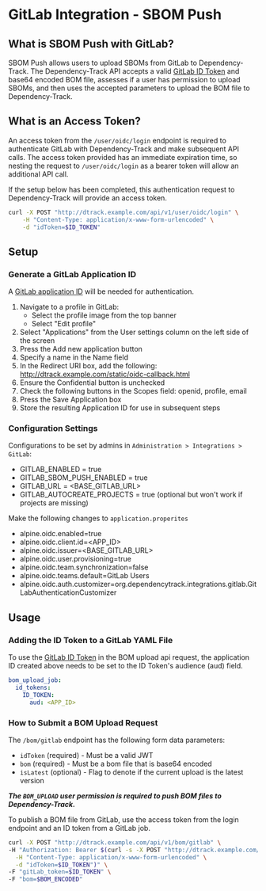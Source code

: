 # GitLab Integration - SBOM Push

## What is SBOM Push with GitLab?

SBOM Push allows users to upload SBOMs from GitLab to Dependency-Track. The Dependency-Track API accepts a valid [GitLab ID Token](https://docs.gitlab.com/ci/secrets/id_token_authentication/) and base64 encoded BOM file, assesses if a user has permission to upload SBOMs, and then uses the accepted parameters to upload the BOM file to Dependency-Track.

## What is an Access Token?

An access token from the `/user/oidc/login` endpoint is required to authenticate GitLab with Dependency-Track and make subsequent API calls. The access token provided has an immediate expiration time, so nesting the request to `/user/oidc/login` as a bearer token will allow an additional API call.

If the setup below has been completed, this authentication request to Dependency-Track will provide an access token.

```bash
curl -X POST "http://dtrack.example.com/api/v1/user/oidc/login" \
    -H "Content-Type: application/x-www-form-urlencoded" \
    -d "idToken=$ID_TOKEN"
```

## Setup

### Generate a GitLab Application ID

A [GitLab application ID](#generate-a-gitlab-application-id) will be needed for authentication.

1. Navigate to a profile in GitLab:
    * Select the profile image from the top banner
    * Select "Edit profile"
2. Select "Applications" from the User settings column on the left side of the screen
3. Press the Add new application button
4. Specify a name in the Name field
5. In the Redirect URI box, add the following: <http://dtrack.example.com/static/oidc-callback.html>
6. Ensure the Confidential button is unchecked
7. Check the following buttons in the Scopes field: openid, profile, email
8. Press the Save Application box
9. Store the resulting Application ID for use in subsequent steps

### Configuration Settings

Configurations to be set by admins in `Administration > Integrations > GitLab`:

* GITLAB_ENABLED = true
* GITLAB_SBOM_PUSH_ENABLED = true
* GITLAB_URL = <BASE_GITLAB_URL>
* GITLAB_AUTOCREATE_PROJECTS = true (optional but won't work if projects are missing) 

Make the following changes to `application.properites`

* alpine.oidc.enabled=true
* alpine.oidc.client.id=<APP_ID>
* alpine.oidc.issuer=<BASE_GITLAB_URL>
* alpine.oidc.user.provisioning=true
* alpine.oidc.team.synchronization=false
* alpine.oidc.teams.default=GitLab Users
* alpine.oidc.auth.customizer=org.dependencytrack.integrations.gitlab.GitLabAuthenticationCustomizer

## Usage

### Adding the ID Token to a GitLab YAML File

To use the [GitLab ID Token](https://docs.gitlab.com/ci/secrets/id_token_authentication/) in the BOM upload api request, the application ID created above needs to be set to the ID Token's audience (aud) field.

```yml
bom_upload_job:
  id_tokens:
    ID_TOKEN:
      aud: <APP_ID>
```

### How to Submit a BOM Upload Request

The `/bom/gitlab` endpoint has the following form data parameters:

* `idToken` (required) - Must be a valid JWT
* `bom` (required) - Must be a bom file that is base64 encoded
* `isLatest` (optional) - Flag to denote if the current upload is the latest version

***The `BOM_UPLOAD` user permission is required to push BOM files to Dependency-Track.***

To publish a BOM file from GitLab, use the access token from the login endpoint and an ID token from a GitLab job.

```bash
curl -X POST "http://dtrack.example.com/api/v1/bom/gitlab" \
-H "Authorization: Bearer $(curl -s -X POST "http://dtrack.example.com/api/v1/user/oidc/login" \
  -H "Content-Type: application/x-www-form-urlencoded" \
  -d "idToken=$ID_TOKEN")" \
-F "gitLab_token=$ID_TOKEN" \
-F "bom=$BOM_ENCODED"
```
